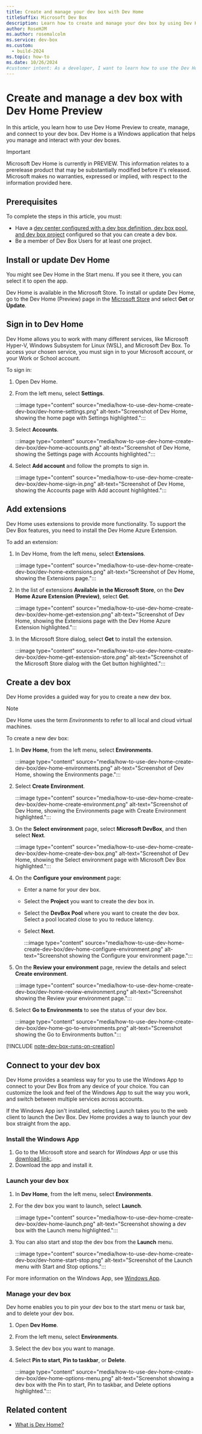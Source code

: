 ```yaml
---
title: Create and manage your dev box with Dev Home
titleSuffix: Microsoft Dev Box
description: Learn how to create and manage your dev box by using Dev Home. Manage and interact with virtual machines, including Dev Box.
author: RoseHJM
ms.author: rosemalcolm
ms.service: dev-box
ms.custom:
  - build-2024
ms.topic: how-to
ms.date: 10/26/2024
#customer intent: As a developer, I want to learn how to use the Dev Home app, so that I can create and manage my dev boxes.
---
```


# Create and manage a dev box with Dev Home Preview

In this article, you learn how to use Dev Home Preview to create, manage, and connect to your dev box. Dev Home is a Windows application that helps you manage and interact with your dev boxes. 

> [!IMPORTANT]
> Microsoft Dev Home is currently in PREVIEW.
> This information relates to a prerelease product that may be substantially modified before it's released. Microsoft makes no warranties, expressed or implied, with respect to the information provided here.

## Prerequisites

To complete the steps in this article, you must:
- Have a [dev center configured with a dev box definition, dev box pool, and dev box project](./quickstart-configure-dev-box-service.md) configured so that you can create a dev box. 
- Be a member of Dev Box Users for at least one project.

## Install or update Dev Home

You might see Dev Home in the Start menu. If you see it there, you can select it to open the app.

Dev Home is available in the Microsoft Store. To install or update Dev Home, go to the Dev Home (Preview) page in the [Microsoft Store](https://aka.ms/devhome) and select **Get** or **Update**.

## Sign in to Dev Home

Dev Home allows you to work with many different services, like Microsoft Hyper-V, Windows Subsystem for Linux (WSL), and Microsoft Dev Box. To access your chosen service, you must sign in to your Microsoft account, or your Work or School account.

To sign in:

1. Open Dev Home.
1. From the left menu, select **Settings**.

   :::image type="content" source="media/how-to-use-dev-home-create-dev-box/dev-home-settings.png" alt-text="Screenshot of Dev Home, showing the home page with Settings highlighted.":::

1. Select **Accounts**.

   :::image type="content" source="media/how-to-use-dev-home-create-dev-box/dev-home-accounts.png" alt-text="Screenshot of Dev Home, showing the Settings page with Accounts highlighted.":::

1. Select **Add account** and follow the prompts to sign in.

   :::image type="content" source="media/how-to-use-dev-home-create-dev-box/dev-home-sign-in.png" alt-text="Screenshot of Dev Home, showing the Accounts page with Add account highlighted.":::

## Add extensions

Dev Home uses extensions to provide more functionality. To support the Dev Box features, you need to install the Dev Home Azure Extension.

To add an extension:

1. In Dev Home, from the left menu, select **Extensions**.
 
   :::image type="content" source="media/how-to-use-dev-home-create-dev-box/dev-home-extensions.png" alt-text="Screenshot of Dev Home, showing the Extensions page."::: 
 
1. In the list of extensions **Available in the Microsoft Store**, on the **Dev Home Azure Extension (Preview)**, select **Get**.
 
   :::image type="content" source="media/how-to-use-dev-home-create-dev-box/dev-home-get-extension.png" alt-text="Screenshot of Dev Home, showing the Extensions page with the Dev Home Azure Extension highlighted.":::

1. In the Microsoft Store dialog, select **Get** to install the extension.

   :::image type="content" source="media/how-to-use-dev-home-create-dev-box/dev-home-get-extension-store.png" alt-text="Screenshot of the Microsoft Store dialog with the Get button highlighted.":::

## Create a dev box

Dev Home provides a guided way for you to create a new dev box. 

> [!NOTE] 
> Dev Home uses the term *Environments* to refer to all local and cloud virtual machines.  

To create a new dev box:

1. In **Dev Home**, from the left menu, select **Environments**.

   :::image type="content" source="media/how-to-use-dev-home-create-dev-box/dev-home-environments.png" alt-text="Screenshot of Dev Home, showing the Environments page.":::

1. Select **Create Environment**.
 
   :::image type="content" source="media/how-to-use-dev-home-create-dev-box/dev-home-create-environment.png" alt-text="Screenshot of Dev Home, showing the Environments page with Create Environment highlighted.":::
  
1. On the **Select environment** page, select **Microsoft DevBox**, and then select **Next**.

   :::image type="content" source="media/how-to-use-dev-home-create-dev-box/dev-home-create-dev-box.png" alt-text="Screenshot of Dev Home, showing the Select environment page with Microsoft Dev Box highlighted.":::

1. On the **Configure your environment** page:
    - Enter a name for your dev box.
    - Select the **Project** you want to create the dev box in.
    - Select the **DevBox Pool** where you want to create the dev box. Select a pool located close to you to reduce latency.
    - Select **Next**.

      :::image type="content" source="media/how-to-use-dev-home-create-dev-box/dev-home-configure-environment.png" alt-text="Screenshot showing the Configure your environment page.":::

1. On the **Review your environment** page, review the details and select **Create environment**.
 
   :::image type="content" source="media/how-to-use-dev-home-create-dev-box/dev-home-review-environment.png" alt-text="Screenshot showing the Review your environment page."::: 
 
1. Select **Go to Environments** to see the status of your dev box.

   :::image type="content" source="media/how-to-use-dev-home-create-dev-box/dev-home-go-to-environments.png" alt-text="Screenshot showing the Go to Environments button.":::

[!INCLUDE [note-dev-box-runs-on-creation](includes/note-dev-box-runs-on-creation.md)]

## Connect to your dev box

Dev Home provides a seamless way for you to use the Windows App to connect to your Dev Box from any device of your choice. You can customize the look and feel of the Windows App to suit the way you work, and switch between multiple services across accounts. 

If the Windows App isn't installed, selecting Launch takes you to the web client to launch the Dev Box. Dev Home provides a way to launch your dev box straight from the app.

### Install the Windows App

1. Go to the Microsoft store and search for *Windows App* or use this [download link:](https://apps.microsoft.com/detail/9n1f85v9t8bn?hl=en-US&gl=US).
1. Download the app and install it.

### Launch your dev box 
 
1. In **Dev Home**, from the left menu, select **Environments**.
1. For the dev box you want to launch, select **Launch**.

   :::image type="content" source="media/how-to-use-dev-home-create-dev-box/dev-home-launch.png" alt-text="Screenshot showing a dev box with the Launch menu highlighted.":::

1. You can also start and stop the dev box from the **Launch** menu.

   :::image type="content" source="media/how-to-use-dev-home-create-dev-box/dev-home-start-stop.png" alt-text="Screenshot of the Launch menu with Start and Stop options.":::

For more information on the Windows App, see [Windows App](https://aka.ms/windowsapp).

### Manage your dev box

Dev home enables you to pin your dev box to the start menu or task bar, and to delete your dev box.

1. Open **Dev Home**.
1. From the left menu, select **Environments**.
1. Select the dev box you want to manage.
1. Select **Pin to start**, **Pin to taskbar**, or **Delete**.
   
   :::image type="content" source="media/how-to-use-dev-home-create-dev-box/dev-home-options-menu.png" alt-text="Screenshot showing a dev box with the Pin to start, Pin to taskbar, and Delete options highlighted.":::

## Related content

- [What is Dev Home?](/windows/dev-home/)
